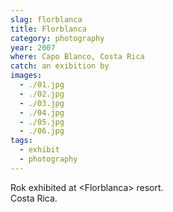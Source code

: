 ```yaml
---
slag: florblanca
title: Florblanca
category: photography
year: 2007
where: Capo Blanco, Costa Rica
catch: an exibition by
images:
  - ./01.jpg
  - ./02.jpg
  - ./03.jpg
  - ./04.jpg
  - ./05.jpg
  - ./06.jpg
tags:
  - exhibit
  - photography
---
```


Rok exhibited at &lt;Florblanca&gt; resort.<br>Costa Rica.

